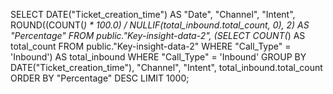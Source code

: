 SELECT 
  DATE("Ticket_creation_time") AS "Date", 
  "Channel", 
  "Intent", 
  ROUND((COUNT(*) * 100.0) / NULLIF(total_inbound.total_count, 0), 2) AS "Percentage"
FROM 
  public."Key-insight-data-2",
  (SELECT COUNT(*) AS total_count FROM public."Key-insight-data-2" WHERE "Call_Type" = 'Inbound') AS total_inbound
WHERE 
  "Call_Type" = 'Inbound'
GROUP BY 
  DATE("Ticket_creation_time"), "Channel", "Intent", total_inbound.total_count
ORDER BY 
  "Percentage" DESC
LIMIT 1000;
